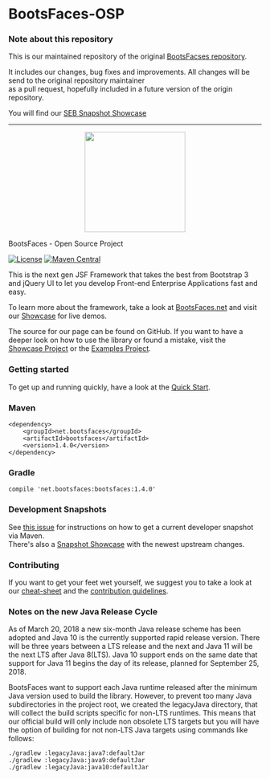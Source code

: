 BootsFaces-OSP
==============

### Note about this repository
This is our maintained repository of the original [BootsFacses repository](https://github.com/TheCoder4eu/BootsFaces-OSP).

It includes our changes, bug fixes and improvements. All changes will be send to the original repository maintainer  
as a pull request, hopefully included in a future version of the origin repository.

You will find our [SEB Snapshot Showcase](http://bootsfaces.sebsoftware.de)

---

<p align="center">
    <img src="http://www.bootsfaces.net/javax.faces.resource/bsf.full.teal.png.jsf?ln=images" width="200">
</p>

BootsFaces - Open Source Project

[![License](https://img.shields.io/:license-Apache2-blue.svg)](http://www.apache.org/licenses/LICENSE-2.0)
[![Maven Central](https://maven-badges.herokuapp.com/maven-central/net.bootsfaces/bootsfaces/badge.svg)](https://maven-badges.herokuapp.com/maven-central/net.bootsfaces/bootsfaces)

This is the next gen JSF Framework that takes the best from Bootstrap 3 and jQuery UI to let you develop Front-end Enterprise Applications fast and easy.

To learn more about the framework, take a look at  [BootsFaces.net](http://www.bootsfaces.net/) and visit our [Showcase](http://showcase.bootsfaces.net) for live demos.

The source for our page can be found on GitHub. If you want to have a deeper look on how to use the library or found a mistake, visit the [Showcase Project](https://github.com/TheCoder4eu/BootsFacesWeb) or the [Examples Project](https://github.com/TheCoder4eu/BootsFaces-examples).

### Getting started
To get up and running quickly, have a look at the [Quick Start](http://www.bootsfaces.net/quick-start.jsf).

### Maven

    <dependency>
        <groupId>net.bootsfaces</groupId>
        <artifactId>bootsfaces</artifactId>
        <version>1.4.0</version>
    </dependency>

### Gradle

    compile 'net.bootsfaces:bootsfaces:1.4.0'

### Development Snapshots

See [this issue](https://github.com/TheCoder4eu/BootsFaces-OSP/issues/369) for instructions on how to get a current developer snapshot via Maven.  
There's also a [Snapshot Showcase](http://www3.bootsfaces.net/Showcase/) with the newest upstream changes.

### Contributing
If you want to get your feet wet yourself, we suggest you to take a look at our [cheat-sheet](cheat-sheet.md) and the [contribution guidelines](CONTRIBUTING.md).

### Notes on the new Java Release Cycle
As of March 20, 2018 a new six-month Java release scheme has been adopted and Java 10 is the currently supported rapid release version.
There will be three years between a LTS release and the next and Java 11 will be the next LTS after Java 8(LTS).
Java 10 support ends on the same date that support for Java 11 begins the day of its release, planned for September 25, 2018.

BootsFaces want to support each Java runtime released after the minimum Java version used to build the library.
However, to prevent too many Java subdirectories in the project root, we created the legacyJava directory, that will collect the build scripts specific for non-LTS runtimes.
This means that our official build will only include non obsolete LTS targets but you will have the option of building for not non-LTS Java targets using commands like follows:

```
./gradlew :legacyJava:java7:defaultJar
./gradlew :legacyJava:java9:defaultJar
./gradlew :legacyJava:java10:defaultJar
```


